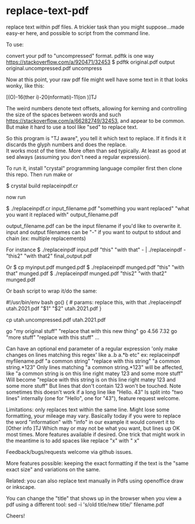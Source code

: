 # replace-text-pdf

replace text within pdf files.  A trickier task than you might suppose...made easy-er here,
and possible to script from the command line.

To use: 

convert your pdf to "uncompressed" format.  pdftk is one way https://stackoverflow.com/a/920471/32453
  $ pdftk original.pdf output original.uncompressed.pdf uncompress

Now at this point, your raw pdf file might well have some text in it that looks wonky, like this:

[(O)-16(ther i)-20(nformati)-11(on )]TJ

The weird numbers denote text offsets, allowing for kerning and controlling the size of the spaces between words and such https://stackoverflow.com/a/66282749/32453, and appear to be common.  But make it hard to use a tool like "sed" to replace text.

So this program is "TJ aware", you tell it which text to replace.  If it finds it it discards the glyph numbers and does the replace.  
It works most of the time.  More often than sed typically.  At least as good at sed always (assuming you don't need a regular expression).

To run it, install "crystal" programming language compiler first
then clone this repo.  Then run make or 

$ crystal build replaceinpdf.cr

now run

$ ./replaceinpdf.cr input_filename.pdf "something you want replaced" "what you want it replaced with" output_filename.pdf

output_filename.pdf can be the input filename if you'd like to overwrite it.  input and output filenames can be "-" if you want to output to stdout and chain (ex: multiple replacements)

For instance $ ./replaceinpdf input.pdf "this" "with that" - | ./replaceinpdf - "this2" "with that2" final_output.pdf

Or 
$ cp myinput.pdf munged.pdf
$ ./replaceinpdf munged.pdf "this" "with that" munged.pdf
$ ./replaceinpdf munged.pdf "this2" "with that2" munged.pdf

Or bash script to wrap it/do the same:

#!/usr/bin/env bash
go() { # params: replace this, with that
  ./replaceinpdf  utah.2021.pdf "$1" "$2" utah.2021.pdf
}

cp utah.uncompressed.pdf utah.2021.pdf

go "my original stuff" "replace that with this new thing"
go 4.56 7.32
go "more stuff" "replace with this stuff"
...

Can have an optional end parameter of a regular expression 'only make changes on lines matching this regex' like a..b a.*b etc"
  ex: replaceinpdf myfilename.pdf "a common string" "replace with this string" "a common string.*123"
     Only lines matching "a common string.*123" will be affected, like "a common string is on this line right matey 123 and some more stuff"
       Will become "replace with this string is on this line right matey 123 and some more stuff"
     But lines that don't contain 123 won't be touched.
    Note sometimes this doesn't work if a long line like "Hello.      43" Is split into "two lines" internally 
      (one for "Hello", one for "43"), feature request welcome.

Limitations: only replaces text within the same line.  Might lose some formatting, your mileage may vary.  Basically today if you were to replace the word "information" with "info" in our example it would convert it to
[Other info ]TJ
Which may or may not be what you want, but lines up OK most times.  More features available if desired.  One trick that might work in the meantime is to add spaces like replace "x" with "  x"

Feedback/bugs/requests welcome via github issues.

More features possible: keeping the exact formatting if the text is the "same exact size" 
  and variations on the same.

Related: you can also replace text manually in Pdfs using openoffice draw or inkscape.

You can change the "title" that shows up in the browser when you view a pdf using a different tool:
  sed -i 's/old title/new title/' filename.pdf

Cheers!
